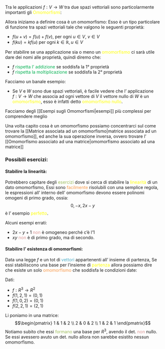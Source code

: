 Tra le applicazioni $f:V\to W$ tra due spazi vettoriali sono particolarmente importanti gli <font color="#ffff00">Omomorfismi</font>:

Allora iniziamo a definire cosa è un omomorfismo:
Esso è un tipo particolare di funzione tra spazi vettoriali tale che valgono le seguenti proprietà:
- $f(u+v)=f(u)+f(v)$, per ogni $u\in V, \ v\in V$
- $f(ku)=kf(u)$ per ogni $k\in \mathbb{R},u\in V$

Per stabilire se una applicazione sia o meno un <font color="#ffff00">omomorfismo</font> ci sarà utile dare dei nomi alle proprietà, quindi diremo che:
- $f$ <font color="#00b050">rispetta l’ addizione</font> se soddisfa la 1° proprietà
- $f$ <font color="#00b050">rispetta la moltiplicazione</font> se soddisfa la 2° proprietà

Facciamo un banale esempio:
- Se $V$ e $W$ sono due spazi vettoriali, è facile vedere che l’ applicazione $f:V \to W$ che associa ad ogni vettore di $V$ il vettore nullo di $W$ è un <font color="#ffff00">omomorfismo</font>, esso è infatti detto <font color="#ffff00">omomorfismo nullo</font>.

Facciamo degli [[Esempi sugli Omomorfismi|esempi]] più complessi per comprendere meglio


Una volta capito cosa è un omomorfismo possiamo concentrarci sul come trovare la [[Matrice associata ad un omomorfismo|matrice associata ad un omomorfismo]], ed anche la sua operazione inversa, ovvero trovare l’ [[Omomorfismo associato ad una matrice|omomorfismo associato ad una matrice]]

### Possibili esercizi:
#### Stabilire  la linearità:

Potrebbero capitare degli <font color="#9bbb59">esercizi</font> dove si cerca di stabilire la <font color="#ffff00">linearità</font> di un dato omomorfismo,
Essi sono <font color="#f79646">facilmente</font> risolubili con una semplice regola, le espressioni all’ interno dell’ omomorfismo devono essere polinomi omogeni di primo grado, ossia:
$$0,-x,2x-y$$
è l’ esempio <font color="#ffff00">perfetto</font>.

Alcuni esempi errati:
- $2x-y+1$ <font color="#d99694">non</font> è omogeneo perché c’è l’1
- $xy$ <font color="#d99694">non</font> è di primo grado, ma di secondo.


#### Stabilire l’ esistenza di omomorfismi:
Data una legge $f$ e un tot di <font color="#4bacc6">vettori</font> appartenenti all’ insieme di partenza,
Se essi stabiliscono una base per l’insieme di <font color="#ffff00">partenza</font> allora possiamo dire che esiste un solo <font color="#f79646">omomorfismo</font> che soddisfa le condizioni date:

Dati:
- $f:R^3\to R^2$
- $f(1,2,1)=(0,1)$
- $f(1,0,2)=(0,1)$
- $f(2,2,1)=(2,1)$

Li poniamo in una matrice:
$$\begin{pmatrix}
1 & 1 & 2 \\
2 & 0 & 2 \\
1 & 2 & 1
\end{pmatrix}$$
Notiamo subito che essi <font color="#9bbb59">formano</font> una base per $R^3$, avendo il det. <font color="#d99694">non</font> nullo.
Se essi avessero avuto un det. nullo allora non sarebbe esistito nessun omomorfismo.

